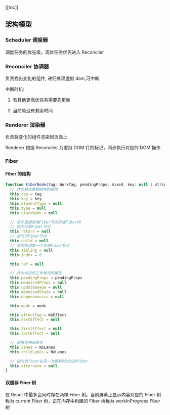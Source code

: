 [[toc]]

## 架构模型

### Scheduler 调度器

调度任务的优先级，高优任务优先进入 Reconciler

### Reconciler 协调器

负责找出变化的组件, 递归处理虚拟 dom,可中断

中断时机:

1. 有其他更高优任务需要先更新

2. 当前帧没有剩余时间

### Renderer 渲染器

负责将变化的组件渲染到页面上

Renderer 根据 Reconciler 为虚拟 DOM 打的标记，同步执行对应的 DOM 操作

### Fiber

#### Fiber 的结构

```js
function FiberNode(tag: WorkTag, pendingProps: mixed, key: null | string, mode: TypeOfMode) {
  // 作为静态数据结构的属性
  this.tag = tag
  this.key = key
  this.elementType = null
  this.type = null
  this.stateNode = null

  // 用于连接其他Fiber节点形成Fiber树
  // 指向父级Fiber节点
  this.return = null
  // 指向子Fiber节点
  this.child = null
  // 指向右边第一个兄弟Fiber节点
  this.sibling = null
  this.index = 0

  this.ref = null

  // 作为动态的工作单元的属性
  this.pendingProps = pendingProps
  this.memoizedProps = null
  this.updateQueue = null
  this.memoizedState = null
  this.dependencies = null

  this.mode = mode

  this.effectTag = NoEffect
  this.nextEffect = null

  this.firstEffect = null
  this.lastEffect = null

  // 调度优先级相关
  this.lanes = NoLanes
  this.childLanes = NoLanes

  // 指向该fiber在另一次更新时对应的fiber
  this.alternate = null
}
```

#### 双缓存 Fiber 树

在 React 中最多会同时存在两棵 Fiber 树。当前屏幕上显示内容对应的 Fiber 树称为 current Fiber 树，正在内存中构建的 Fiber 树称为 workInProgress Fiber 树
